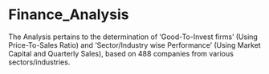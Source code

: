 # Finance_Analysis
The Analysis pertains to the determination of ‘Good-To-Invest firms’ (Using Price-To-Sales Ratio) and ‘Sector/Industry wise Performance’ (Using Market Capital and Quarterly Sales), based on 488 companies from various sectors/industries. 
